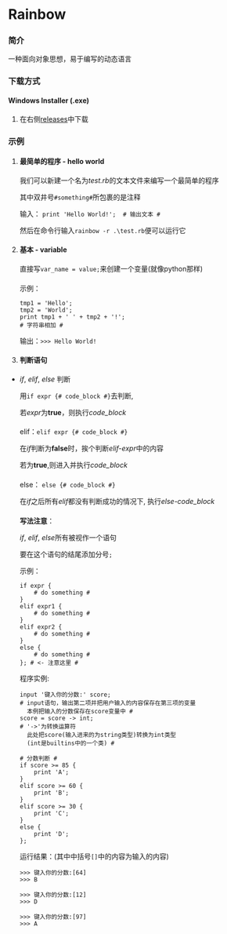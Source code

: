 # Rainbow

### 简介
一种面向对象思想，易于编写的动态语言

### 下载方式
#### Windows Installer (.exe)
1. 在右侧[releases](https://gitee.com/hanbingqigu/rainbow/releases/)中下载

### 示例
1. #### 最简单的程序 - hello world
    我们可以新建一个名为*test.rb*的文本文件来编写一个最简单的程序

    其中双井号`#something#`所包裹的是注释

    输入：
    `print 'Hello World!';  # 输出文本 #`

    然后在命令行输入`rainbow -r .\test.rb`便可以运行它

2. #### 基本 - variable
    直接写`var_name = value;`来创建一个变量(就像python那样)
    ####
    示例：
    ```rainbow
    tmp1 = 'Hello';
    tmp2 = 'World';
    print tmp1 + ' ' + tmp2 + '!';
    # 字符串相加 #
    ```
    输出：`>>> Hello World!`

3. #### 判断语句
+ _if_, _elif_, _else_ 判断
    
    用`if expr {# code_block #}`去判断,

    若*expr*为**true**，则执行*code_block*
    ####
    elif：`elif expr {# code_block #}`

    在*if*判断为**false**时，挨个判断*elif-expr*中的内容
    
    若为**true**,则进入并执行*code_block*
    ####
    else： `else {# code_block #}`
    
    在*if*之后所有*elif*都没有判断成功的情况下, 执行*else-code_block*
    ####
    **写法注意**：

    *if*, *elif*, *else*所有被视作一个语句
    
    要在这个语句的结尾添加分号`;`

    示例：
    ```rainbow
    if expr {
        # do something #
    }
    elif expr1 {
        # do something #
    }
    elif expr2 {
        # do something #
    }
    else {
        # do something #
    }; # <- 注意这里 #
    ```

    程序实例:
    ```rainbow
    input '键入你的分数:' score;
    # input语句，输出第二项并把用户输入的内容保存在第三项的变量 
      本例把输入的分数保存在score变量中 #
    score = score -> int;
    # '->'为转换运算符
      此处把score(输入进来的为string类型)转换为int类型
      (int是builtins中的一个类) #
    
    # 分数判断 #
    if score >= 85 {
        print 'A';
    }
    elif score >= 60 {
        print 'B';
    }
    elif score >= 30 {
        print 'C';
    }
    else {
        print 'D';
    };
    ```
    运行结果：(其中中括号`[]`中的内容为输入的内容)
    ```rainbow
    >>> 键入你的分数:[64]
    >>> B
    ```
    ```rainbow
    >>> 键入你的分数:[12]
    >>> D
    ```
    ```rainbow
    >>> 键入你的分数:[97]
    >>> A
    ```

